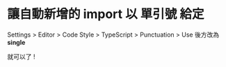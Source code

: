 # 讓自動新增的 import 以 單引號 給定

Settings > Editor > Code Style > TypeScript > Punctuation > Use 後方改為 **single** 

就可以了 !